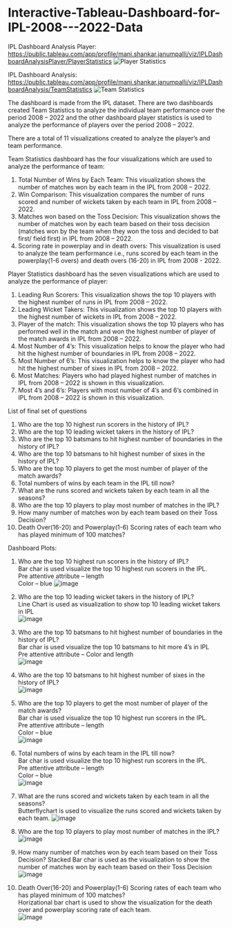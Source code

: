 # Interactive-Tableau-Dashboard-for-IPL-2008---2022-Data

IPL Dashboard Analysis Player:
https://public.tableau.com/app/profile/mani.shankar.janumpalli/viz/IPLDashboardAnalysisPlayer/PlayerStatistics
![Player Statistics](https://github.com/Manishankar0801/Interactive-Tableau-Dashboard-for-IPL-2008---2022-Data/assets/91050146/1f090415-db91-4fe1-ae39-1998c6f2e3cc)

IPL Dashboard Analysis:
https://public.tableau.com/app/profile/mani.shankar.janumpalli/viz/IPLDashboardAnalysis/TeamStatistics
![Team Statistics](https://github.com/Manishankar0801/Interactive-Tableau-Dashboard-for-IPL-2008---2022-Data/assets/91050146/9b08c07b-1b4a-44b4-9b53-06861ba3f743)


The dashboard is made from the IPL dataset. There are two dashboards created Team Statistics to analyze the individual team performance over the period 2008 – 2022 and the other dashboard player statistics is used to analyze the performance of players over the period 2008 – 2022.

There are a total of 11 visualizations created to analyze the player’s and team performance. 

Team Statistics dashboard has the four visualizations which are used to analyze the performance of team:
1. Total Number of Wins by Each Team: This visualization shows the number of matches won by each team in the IPL from 2008 – 2022.
2. Win Comparison: This visualization compares the number of runs scored and number of wickets taken by each team in IPL from 2008 – 2022.
3. Matches won based on the Toss Decision: This visualization shows the number of matches won by each team based on their toss decision (matches won by the team when they won the toss and decided to bat first/ field first) in IPL from 2008 – 2022.
4. Scoring rate in powerplay and in death overs: This visualization is used to analyze the team performance i.e., runs scored by each team in the powerplay(1-6 overs) and death overs (16-20) in IPL from 2008 - 2022.

Player Statistics dashboard has the seven visualizations which are used to analyze the performance of player:
1. Leading Run Scorers: This visualization shows the top 10 players with the highest number of runs in IPL from 2008 – 2022.
2. Leading Wicket Takers: This visualization shows the top 10 players with the highest number of wickets in IPL from 2008 – 2022.
3. Player of the match: This visualization shows the top 10 players who has performed well in the match and won the highest number of player of the match awards in IPL from 2008 – 2022.
4. Most Number of 4’s: This visualization helps to know the player who had hit the highest number of boundaries in IPL from 2008 – 2022.
5. Most Number of 6’s: This visualization helps to know the player who had hit the highest number of sixes in IPL from 2008 – 2022.
6. Most Matches: Players who had played highest number of matches in IPL from 2008 – 2022 is shown in this visualization.
7. Most 4’s and 6’s: Players with most number of 4’s and 6’s combined in IPL from 2008 – 2022 is shown in this visualization.

List of final set of questions  
1.	Who are the top 10 highest run scorers in the history of IPL?  
2.	Who are the top 10 leading wicket takers in the history of IPL?   
3.	Who are the top 10 batsmans to hit highest number of boundaries in the history of IPL?  
4.	Who are the top 10 batsmans to hit highest number of sixes in the history of IPL?  
5.	Who are the top 10 players to get the most number of player of the match awards?  
6.	Total numbers of wins by each team in the IPL till now?  
7.	What are the runs scored and wickets taken by each team in all the seasons?  
8.	Who are the top 10 players to play most number of matches in the IPL?  
9.	How many number of matches won by each team based on their Toss Decision?  
10.	Death Over(16-20) and Powerplay(1-6) Scoring rates of each team who has played minimum of 100 matches?

Dashboard Plots:

1.	Who are the top 10 highest run scorers in the history of IPL?  
Bar char is used visualize the top 10 highest run scorers in the IPL.   
Pre attentive attribute – length  
Color – blue 
![image](https://github.com/Manishankar0801/Interactive-Tableau-Dashboard-for-IPL-2008---2022-Data/assets/91050146/e1d43b8c-80d7-4f51-9ff3-71b21a611fd4)


2.	Who are the top 10 leading wicket takers in the history of IPL?   
Line Chart is used as visualization to show top 10 leading wicket takers in IPL  
![image](https://github.com/Manishankar0801/Interactive-Tableau-Dashboard-for-IPL-2008---2022-Data/assets/91050146/796b3986-79fd-4931-9936-70ff56403b10)


3.	Who are the top 10 batsmans to hit highest number of boundaries in the history of IPL?  
Bar char is used visualize the top 10 batsmans to hit more 4’s in IPL  
Pre attentive attribute – Color and length  
![image](https://github.com/Manishankar0801/Interactive-Tableau-Dashboard-for-IPL-2008---2022-Data/assets/91050146/78c4cf53-5204-430a-be33-71bd68919022)


4.	Who are the top 10 batsmans to hit highest number of sixes in the history of IPL?  
![image](https://github.com/Manishankar0801/Interactive-Tableau-Dashboard-for-IPL-2008---2022-Data/assets/91050146/107eb16e-7f75-4e8e-b022-1bc3ee90c87f)


5.	Who are the top 10 players to get the most number of player of the match awards?  
Bar char is used visualize the top 10 highest run scorers in the IPL.   
Pre attentive attribute – length  
Color – blue   
![image](https://github.com/Manishankar0801/Interactive-Tableau-Dashboard-for-IPL-2008---2022-Data/assets/91050146/5027e6dd-6617-4cf0-9ac5-af9bc5f4689c)


6.	Total numbers of wins by each team in the IPL till now?  
Bar char is used visualize the top 10 highest run scorers in the IPL.   
Pre attentive attribute – length  
Color – blue  
![image](https://github.com/Manishankar0801/Interactive-Tableau-Dashboard-for-IPL-2008---2022-Data/assets/91050146/e994d101-1820-4bf9-b63b-5f9cc4342d1d)


7.	What are the runs scored and wickets taken by each team in all the seasons?  
Butterflychart is used to visualize the runs scored and wickets taken by each team.
![image](https://github.com/Manishankar0801/Interactive-Tableau-Dashboard-for-IPL-2008---2022-Data/assets/91050146/e18156de-be25-47ed-a9d7-38c889c67167)

8.	Who are the top 10 players to play most number of matches in the IPL?
![image](https://github.com/Manishankar0801/Interactive-Tableau-Dashboard-for-IPL-2008---2022-Data/assets/91050146/54f7da5c-9b91-4af3-9724-5dbbe31032e3)

9.	How many number of matches won by each team based on their Toss Decision? Stacked Bar char is used as the visualization to show the number of matches won by each team based on their Toss Decision
![image](https://github.com/Manishankar0801/Interactive-Tableau-Dashboard-for-IPL-2008---2022-Data/assets/91050146/1314e3e8-dd29-4abf-8026-4d0ccdbda5d3)

10.	Death Over(16-20) and Powerplay(1-6) Scoring rates of each team who has played minimum of 100 matches?  
Horizational bar chart is used to show the visualization for the death over and powerplay scoring rate of each team.  
![image](https://github.com/Manishankar0801/Interactive-Tableau-Dashboard-for-IPL-2008---2022-Data/assets/91050146/b00d7421-a64b-4591-b8b9-21d6f3aa3633)





